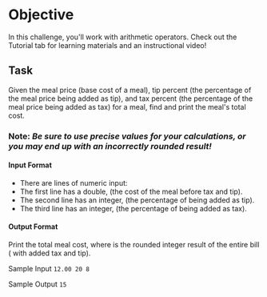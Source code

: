 # Objective 
In this challenge, you'll work with arithmetic operators. Check out the Tutorial tab for learning materials and an instructional video!

## Task 
Given the meal price (base cost of a meal), tip percent (the percentage of the meal price being added as tip), and tax percent (the percentage of the meal price being added as tax) for a meal, find and print the meal's total cost.

### Note:  *Be sure to use precise values for your calculations, or you may end up with an incorrectly rounded result!*

#### Input Format

* There are  lines of numeric input: 
* The first line has a double,  (the cost of the meal before tax and tip). 
* The second line has an integer,  (the percentage of  being added as tip). 
* The third line has an integer,  (the percentage of  being added as tax).

#### Output Format

Print the total meal cost, where  is the rounded integer result of the entire bill ( with added tax and tip).

Sample Input
`12.00
20
8`

Sample Output
`15`
